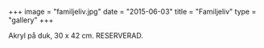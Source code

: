 +++
image = "familjeliv.jpg"
date = "2015-06-03"
title = "Familjeliv"
type = "gallery"
+++

Akryl på duk, 30 x 42 cm. RESERVERAD.
 

